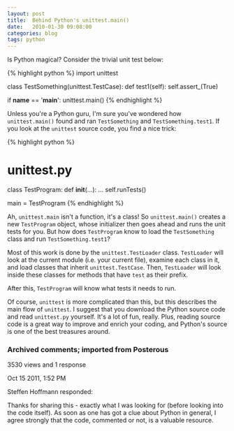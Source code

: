```yaml
---
layout: post
title:  Behind Python's unittest.main()
date:   2010-01-30 09:08:00
categories: blog
tags: python
---
```


Is Python magical? Consider the trivial unit test below:

{% highlight python %}
import unittest
 
class TestSomething(unittest.TestCase):
  def test1(self):
    self.assert_(True)
 
if __name__ == '__main__':
  unittest.main()
{% endhighlight %}

Unless you're a Python guru, I'm sure you've wondered how `unittest.main()`
found and ran `TestSomething` and `TestSomething.test1`. If you look at the
`unittest` source code, you find a nice trick:

{% highlight python %}
# unittest.py
 
class TestProgram:
  def __init__(...):
    ...
    self.runTests()
 
main = TestProgram
{% endhighlight %}

Ah, `unittest.main` isn't a function, it's a class! So `unittest.main()` creates
a new `TestProgram` object, whose initializer then goes ahead and runs the unit
tests for you. But how does `TestProgram` know to load the `TestSomething` class
and run `TestSomething.test1`?

Most of this work is done by the `unittest.TestLoader` class. `TestLoader` will look
at the current module (i.e. your current file), examine each class in it, and
load classes that inherit `unittest.TestCase`. Then, `TestLoader` will look inside
these classes for methods that have `test` as their prefix.

After this, `TestProgram` will know what tests it needs to run.

Of course, `unittest` is more complicated than this, but this describes the main
flow of `unittest`. I suggest that you download the Python source code and read
`unittest.py` yourself. It's a lot of fun, really. Plus, reading source code is
a great way to improve and enrich your coding, and Python's source is one of the
best treasures around.

### Archived comments; imported from Posterous

3530 views and 1 response

Oct 15 2011, 1:52 PM

Steffen Hoffmann responded:

Thanks for sharing this - exactly what I was looking for (before looking into the code itself). As soon as one has got a clue about Python in general, I agree strongly that the code, commented or not, is a valuable resource.
